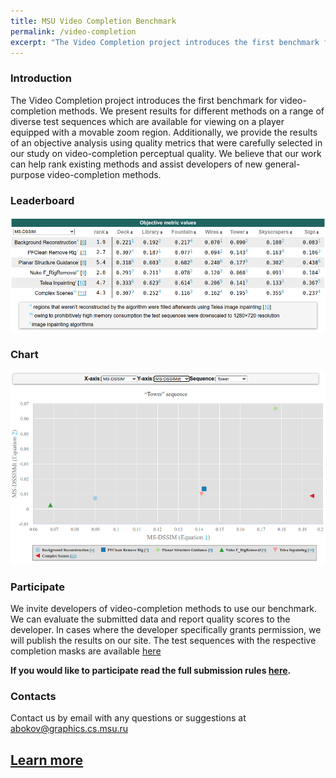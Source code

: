 ```yaml
---
title: MSU Video Completion Benchmark
permalink: /video-completion
excerpt: "The Video Completion project introduces the first benchmark for video-completion methods. We provide the results of an objective analysis using quality metrics that were carefully selected in our study on video-completion perceptual quality."
---
```



<style>
    .subproject-links {
        display: flex;
        flex-wrap: wrap;
        margin-top: 20px;
    }

    .subproject-links a {
        background-color: #f0f0f0;
        color: black;
        font-size: 16px;
        padding: 10px 15px;

        text-align: center;
        text-decoration: none;

        margin: 4px 8px;
        border-radius: 10px;
    }

    .subproject-links a:hover {
        background-color: #e0e0e0;
        text-decoration: none;
    }

    table.deint {
        display: table;
    }
</style>


### Introduction
The Video Completion project introduces the first benchmark for video-completion methods. We present results for different methods on a range of diverse test sequences which are available for viewing on a player equipped with a movable zoom region. Additionally, we provide the results of an objective analysis using quality metrics that were carefully selected in our study on video-completion perceptual quality. We believe that our work can help rank existing methods and assist developers of new general-purpose video-completion methods.

### Leaderboard

<a href="https://videocompletion.org/"><img src="/assets/img/videocompletion_leaderboard.png"></a>



### Chart

<a href="https://videocompletion.org/"><img src="/assets/img/videocompletion_chart.png"></a>

### Participate
We invite developers of video-completion methods to use our benchmark. We can evaluate the submitted data and report quality scores to the developer. In cases where the developer specifically grants permission, we will publish the results on our site. The test sequences with the respective completion masks are available [here](https://videocompletion.org/#participate)


**If you would like to participate read the full submission rules [here](https://videocompletion.org/#participate).**


### Contacts

Contact us by email with any questions or suggestions at <abokov@graphics.cs.msu.ru>


## [Learn more](https://videocompletion.org)